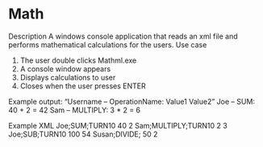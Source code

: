 # Math
Description A windows console application that reads an xml file and performs mathematical calculations for the users. 
Use case  
1. The user double clicks Mathml.exe 
2. A console window appears 
3. Displays calculations to user 
4. Closes when the user presses ENTER 
 
 
Example output:
“Username – OperationName:  Value1 <OperationOperator> Value2” 
Joe – SUM:  40 + 2 = 42 
Sam – MULTIPLY:  3 * 2 = 6 

Example XML 
<Operations>
    <Add>
        <Description>Joe;SUM;TURN10</Description>
        <Value1>40</Value1>
        <Value2>2</Value2>
    </Add>
    <Multiply>
        <Description>Sam;MULTIPLY;TURN10</Description>
        <Value1>2</Value1>
        <Value2>3</Value2>
    </Multiply>
    <Subtract>
        <Description>Joe;SUB;TURN10</Description>
        <Value1>100</Value1>
        <Value2>54</Value2>
    </Subtract>
    <Divide>
        <Description>Susan;DIVIDE;</Description>
        <Value1>50</Value1>
        <Value2>2</Value2>
    </Divide>
   
</Operations>
